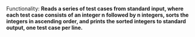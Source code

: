 Functionality: **Reads a series of test cases from standard input, where each test case consists of an integer n followed by n integers, sorts the integers in ascending order, and prints the sorted integers to standard output, one test case per line.**
